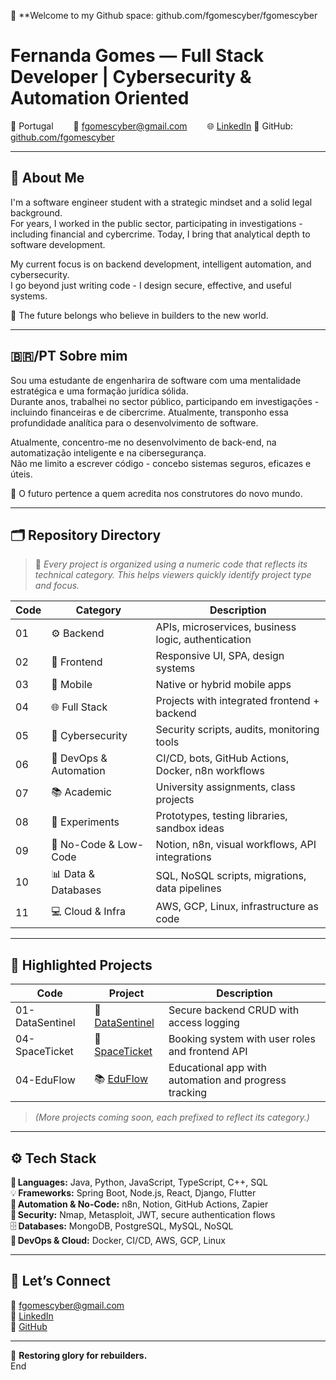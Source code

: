 
📌 **Welcome to my Github space: github.com/fgomescyber/fgomescyber 


# Fernanda Gomes — Full Stack Developer | Cybersecurity & Automation Oriented

📍 Portugal 
 📧 fgomescyber@gmail.com 
 🌐 [LinkedIn](https://www.linkedin.com/in/fgomescyber)  🔗 GitHub: [github.com/fgomescyber](https://github.com/fgomescyber)

---

## 👋 About Me

I'm a software engineer student with a strategic mindset and a solid legal background.  
For years, I worked in the public sector, participating in investigations - including financial and cybercrime. Today, I bring that analytical depth to software development.

My current focus is on backend development, intelligent automation, and cybersecurity.  
I go beyond just writing code - I design secure, effective, and useful systems.

🧠 The future belongs who believe in builders to the new world.

---

## 🇧🇷/PT  Sobre mim

Sou uma estudante de engenharira de software com uma mentalidade estratégica e uma formação jurídica sólida.  
Durante anos, trabalhei no sector público, participando em investigações - incluindo financeiras e de cibercrime. Atualmente, transponho essa profundidade analítica para o desenvolvimento de software.

Atualmente, concentro-me no desenvolvimento de back-end, na automatização inteligente e na cibersegurança.  
Não me limito a escrever código - concebo sistemas seguros, eficazes e úteis.

🧠 O futuro pertence a quem acredita nos construtores do novo mundo.

---

## 🗂️ Repository Directory

> 📌 *Every project is organized using a numeric code that reflects its technical category. 
This helps viewers quickly identify project type and focus.*

| Code  | Category              | Description                                               |
|-------|-----------------------|-----------------------------------------------------------|
| 01    | ⚙️ Backend           | APIs, microservices, business logic, authentication       |
| 02    | 🎨 Frontend         | Responsive UI, SPA, design systems                        |
| 03    | 📱 Mobile           | Native or hybrid mobile apps                              |
| 04    | 🌐 Full Stack       | Projects with integrated frontend + backend               |
| 05    | 🔐 Cybersecurity     | Security scripts, audits, monitoring tools                |
| 06    | 🤖 DevOps & Automation | CI/CD, bots, GitHub Actions, Docker, n8n workflows     |
| 07    | 📚 Academic          | University assignments, class projects                    |
| 08    | 🧪 Experiments       | Prototypes, testing libraries, sandbox ideas              |
| 09    | 🧠 No-Code & Low-Code | Notion, n8n, visual workflows, API integrations          |
| 10    | 📊 Data & Databases | SQL, NoSQL scripts, migrations, data pipelines            |
| 11    | 💻 Cloud & Infra     | AWS, GCP, Linux, infrastructure as code                   |

---

## 💼 Highlighted Projects

| Code          | Project         | Description                                             |
|---------------|------------------|---------------------------------------------------------|
| 01-DataSentinel | 🔐 [DataSentinel](https://github.com/fgomescyber/DataSentinel) | Secure backend CRUD with access logging               |
| 04-SpaceTicket  | 🚀 [SpaceTicket](https://github.com/fgomescyber/SpaceTicket)   | Booking system with user roles and frontend API       |
| 04-EduFlow      | 📚 [EduFlow](https://github.com/fgomescyber/EduFlow)           | Educational app with automation and progress tracking |

> *(More projects coming soon, each prefixed to reflect its category.)*

---

## ⚙️ Tech Stack

🧱 **Languages:** Java, Python, JavaScript, TypeScript, C++, SQL  
💡 **Frameworks:** Spring Boot, Node.js, React, Django, Flutter  
🧠 **Automation & No-Code:** n8n, Notion, GitHub Actions, Zapier  
🔐 **Security:** Nmap, Metasploit, JWT, secure authentication flows  
🗄️ **Databases:** MongoDB, PostgreSQL, MySQL, NoSQL  
🚀 **DevOps & Cloud:** Docker, CI/CD, AWS, GCP, Linux

---

## 🤝 Let’s Connect

📧 fgomescyber@gmail.com  
🔗 [LinkedIn](https://linkedin.com/in/fgomescyber)  
🔗 [GitHub](https://github.com/fgomescyber)

---
 
🧠 **Restoring glory for rebuilders.**  
End

